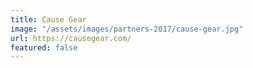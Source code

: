 ```yaml
---
title: Cause Gear
image: "/assets/images/partners-2017/cause-gear.jpg"
url: https://causegear.com/
featured: false
---
```


